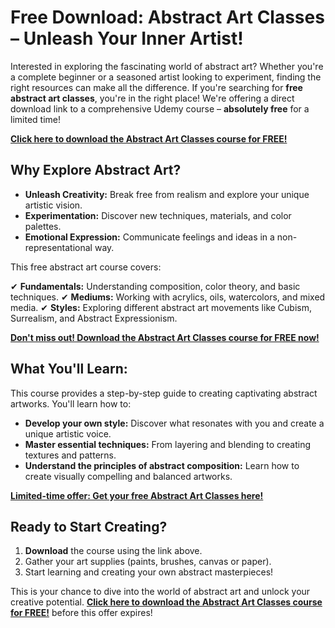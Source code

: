 # Free Download: Abstract Art Classes – Unleash Your Inner Artist!

Interested in exploring the fascinating world of abstract art? Whether you're a complete beginner or a seasoned artist looking to experiment, finding the right resources can make all the difference. If you're searching for **free abstract art classes**, you're in the right place! We're offering a direct download link to a comprehensive Udemy course – **absolutely free** for a limited time!

[**Click here to download the Abstract Art Classes course for FREE!**](https://udemywork.com/abstract-art-classes)

## Why Explore Abstract Art?

*   **Unleash Creativity:** Break free from realism and explore your unique artistic vision.
*   **Experimentation:** Discover new techniques, materials, and color palettes.
*   **Emotional Expression:** Communicate feelings and ideas in a non-representational way.

This free abstract art course covers:

✔ **Fundamentals:** Understanding composition, color theory, and basic techniques.
✔ **Mediums:** Working with acrylics, oils, watercolors, and mixed media.
✔ **Styles:** Exploring different abstract art movements like Cubism, Surrealism, and Abstract Expressionism.

[**Don't miss out! Download the Abstract Art Classes course for FREE now!**](https://udemywork.com/abstract-art-classes)

## What You'll Learn:

This course provides a step-by-step guide to creating captivating abstract artworks. You'll learn how to:

*   **Develop your own style:** Discover what resonates with you and create a unique artistic voice.
*   **Master essential techniques:** From layering and blending to creating textures and patterns.
*   **Understand the principles of abstract composition:** Learn how to create visually compelling and balanced artworks.

[**Limited-time offer: Get your free Abstract Art Classes here!**](https://udemywork.com/abstract-art-classes)

## Ready to Start Creating?

1.  **Download** the course using the link above.
2.  Gather your art supplies (paints, brushes, canvas or paper).
3.  Start learning and creating your own abstract masterpieces!

This is your chance to dive into the world of abstract art and unlock your creative potential. **[Click here to download the Abstract Art Classes course for FREE!](https://udemywork.com/abstract-art-classes)** before this offer expires!
